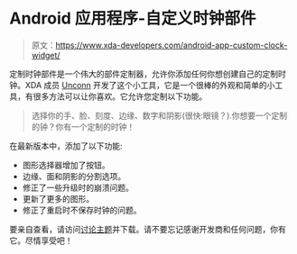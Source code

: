 # Android 应用程序-自定义时钟部件

> 原文：<https://www.xda-developers.com/android-app-custom-clock-widget/>

定制时钟部件是一个伟大的部件定制器，允许你添加任何你想创建自己的定制时钟。XDA 成员 [Unconn](http://forum.xda-developers.com/member.php?u=2191151) 开发了这个小工具，它是一个很棒的外观和简单的小工具，有很多方法可以让你喜欢。它允许您定制以下功能。

> 选择你的手、脸、刻度、边缘、数字和阴影(很快:眼镜？).你想要一个定制的钟？你有一个定制的时钟！

在最新版本中，添加了以下功能:

*   图形选择器增加了按钮。
*   边缘、面和阴影的分割选项。
*   修正了一些升级时的崩溃问题。
*   更新了更多的图形。
*   修正了重启时不保存时钟的问题。

要亲自查看，请访问[讨论主题](http://forum.xda-developers.com/showthread.php?t=847519)并下载。请不要忘记感谢开发商和任何问题，你有它。尽情享受吧！